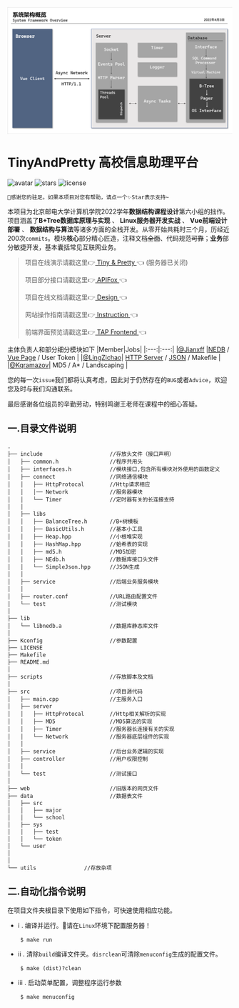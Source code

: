 ![intro](./utils/pic0.png)
# **TinyAndPretty 高校信息助理平台**
![avatar](https://badgen.net/badge/Language/C++17/orange)
![stars](https://badgen.net/badge/Dev%20Env./Linux/green)
![license](https://badgen.net/badge/License/Apache-2.0/blue)

    🎉感谢您的驻足。如果本项目对您有帮助，请点一个✨Star表示支持~
本项目为北京邮电大学计算机学院2022学年**数据结构课程设计**第六小组的拙作。项目涵盖了**B+Tree数据库原理与实现** 、 **Linux服务器开发实战** 、 **Vue前端设计部署** 、 **数据结构与算法**等诸多方面的全栈开发。从零开始共耗时三个月，历经近200次`commits`。模块**核心**部分精心匠造，注释文档~~全面~~、代码规范~~可靠~~；**业务**部分敏捷开发，基本囊括常见互联网业务。

> 项目在线演示请戳这里👉[  Tiny & Pretty  ](http://noui.cloud) 👈 (服务器已关闭)
> 
> 项目部分接口请戳这里👉[  APIFox  ](https://www.apifox.cn/apidoc/shared-255bbbcd-f00c-49a0-8c43-55d8677cf172) 👈
>
> 项目在线文档请戳这里👉[  Design  ](https://docs.qq.com/doc/DR2p3RVZMVm93TE9J) 👈
>
> 网站操作指南请戳这里👉[  Instruction  ](https://docs.qq.com/doc/DR0tqR0lTSWtUTWlu) 👈
>
> 前端界面预览请戳这里👉[  TAP Frontend  ](https://github.com/BUPT-CS-Assignment/TAP-frontend) 👈



主体负责人和部分细分模块如下
|Member|Jobs|
|:---:|:---:|
|[@Jianxff](https://github.com/Jianxff) |[NEDB](https://github.com/Jianxff/NEDB) / [Vue Page](https://github.com/Jianxff/TAP-frontend) / User Token |
|[@LingZichao](https://github.com/LingZichao)| [HTTP Server](https://github.com/LingZichao/Tasty) / [JSON](https://github.com/LingZichao/SimpleJson) / Makefile |
|[@Kqramazov](https://github.com/Kqramazov)| MD5 / A* / Landscaping |

您的每一次`issue`我们都将认真考虑，因此对于仍然存在的`BUG`或者`Advice`，欢迎您及时与我们沟通联系。

最后感谢各位组员的辛勤劳动，特别鸣谢王老师在课程中的细心答疑。

## 一.目录文件说明 ##
```
.
├── include                     //存放头文件（接口声明）
│   ├── common.h                //程序共用头
│   ├── interfaces.h            //模块接口,包含所有模块对外使用的函数定义
│   ├── connect                 //网络通信模块
│   │   ├── HttpProtocal        //Http请求相应 
│   │   │── Network             //服务器模块
│   │   └── Timer               //定时器有关的长连接支持
│   │
│   ├── libs
│   │   ├── BalanceTree.h       //B+树模板
│   │   ├── BasicUtils.h        //基本小工具
│   │   ├── Heap.hpp            //小根堆实现
│   │   ├── HashMap.hpp         //蛤希表的实现
│   │   ├── md5.h               //MD5加密
│   │   ├── NEdb.h              //数据库接口头文件
│   │   └── SimpleJson.hpp      //JSON生成
│   │
│   ├── service                 //后端业务服务模块
│   │
│   ├── router.conf             //URL路由配置文件
│   └── test                    //测试模块
│
├── lib
│   └── libnedb.a               //数据库静态库文件
│
├── Kconfig                     //参数配置
├── LICENSE
├── Makefile
├── README.md
│
├── scripts                     //存放脚本及文档
│
├── src                         //项目源代码
│   ├── main.cpp                //主服务入口
│   ├── server                  
│   │   ├── HttpProtocal        //Http相关解析的实现
│   │   ├── MD5                 //MD5算法的实现
│   │   ├── Timer               //服务器长连接有关的实现
│   │   └── Network             //服务器底层组件的实现
│   │
│   ├── service                 //后台业务逻辑的实现
│   ├── controller              //用户权限控制
│   │
│   └── test                    //测试接口
│
├── web                         //旧版本的网页文件
├── data                        //数据表文件
│   ├── src
│   │   ├── major
│   │   └── school
│   ├── sys
│   │   ├── test
│   │   └── token
│   └── user
│
│
└── utils               //存放杂项
```

## 二.自动化指令说明 ##
在项目文件夹根目录下使用如下指令，可快速使用相应功能。
* i . 编译并运行。🚥请在`Linux`环境下配置服务器！
```
    $ make run
```

* ii . 清除`build`编译文件夹。`disrclean`可清除`menuconfig`生成的配置文件。
```
    $ make (dist)?clean
```
* iii . 启动菜单配置，调整程序运行参数
```
    $ make menuconfig
```
